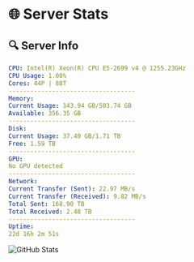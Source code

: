 # 🌐 Server Stats
## 🔍 Server Info
```yaml
CPU: Intel(R) Xeon(R) CPU E5-2699 v4 @ 1255.23GHz
CPU Usage: 1.00%
Cores: 44P | 88T
-----------------------------------
Memory:
Current Usage: 143.94 GB/503.74 GB
Available: 356.35 GB
-----------------------------------
Disk:
Current Usage: 37.49 GB/1.71 TB
Free: 1.59 TB
-----------------------------------
GPU:
No GPU detected
-----------------------------------
Network:
Current Transfer (Sent): 22.97 MB/s
Current Transfer (Received): 9.82 MB/s
Total Sent: 168.90 TB
Total Received: 2.48 TB
-----------------------------------
Uptime:
22d 16h 2m 51s
```
![GitHub Stats](https://img.shields.io/badge/Updated-2025-03-02_14:46:09-blue)